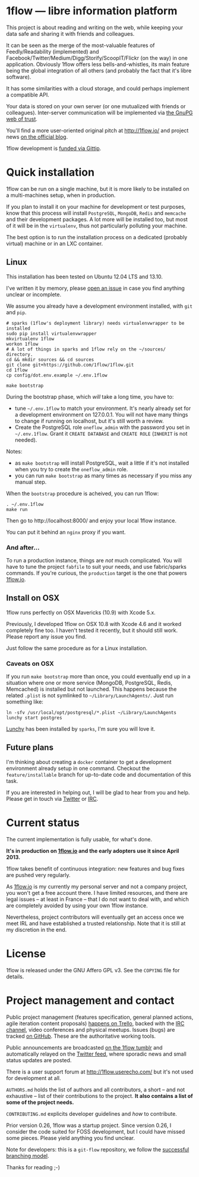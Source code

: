 


# 1flow — libre information platform

This project is about reading and writing on the web, while keeping your data safe and sharing it with friends and colleagues.

It can be seen as the merge of the most-valuable features of Feedly/Readability (implemented) and Facebook/Twitter/Medium/Digg/Storify/ScoopIT/Flickr (on the way) in one application. Obviously 1flow offers less bells-and-whistles, its main feature being the global integration of all others (and probably the fact that it's libre software).

It has some similarities with a cloud storage, and could perhaps implement a compatible API.

Your data is stored on your own server (or one mutualized with friends or colleagues). Inter-server communication will be implemented via [the GnuPG web of trust][kgpg].

You'll find a more user-oriented original pitch at http://1flow.io/ and project news [on the official blog][1blog].

1flow development is [funded via Gittip][gittip].



# Quick installation

1flow can be run on a single machine, but it is more likely to be installed on a multi-machines setup, when in production.

If you plan to install it on your machine for development or test purposes, know that this process will install `PostgreSQL`, `MongoDB`, `Redis` and `memcache` and their development packages. A lot more will be installed too, but most of it will be in the `virtualenv`, thus not particularly polluting your machine.

The best option is to run the installation process on a dedicated (probably virtual) machine or in an LXC container.



## Linux

This installation has been tested on Ubuntu 12.04 LTS and 13.10.

I've written it by memory, please [open an issue](issues/new) in case you find anything unclear or incomplete.

We assume you already have a development environment installed, with `git` and `pip`.

    # sparks (1flow's deployment library) needs virtualenvwrapper to be installed
    sudo pip install virtualenvwrapper
    mkvirtualenv 1flow
    workon 1flow
    # A lot of things in sparks and 1flow rely on the ~/sources/ directory.
    cd && mkdir sources && cd sources
    git clone git+https://github.com/1flow/1flow.git
    cd 1flow
    cp config/dot.env.example ~/.env.1flow

    make bootstrap

During the bootstrap phase, which *will* take a long time, you have to:

- tune `~/.env.1flow` to match your environment. It's nearly already set for
  a development environment on 127.0.0.1. You will not have many things to
  change if running on localhost, but it's still worth a review.
- Create the PostgreSQL role `oneflow_admin` with the password you set
  in `~/.env.1flow`. Grant it `CREATE DATABASE` and `CREATE ROLE`
  (`INHERIT` is not needed).

Notes:

- as `make bootstrap` will install PostgreSQL, wait a little if it's not installed when you try to create the `oneflow_admin` role.
- you can run `make bootstrap` as many times as necessary if you miss any manual step.

When the `bootstrap` procedure is acheived, you can run 1flow:

	. ~/.env.1flow
    make run

Then go to http://localhost:8000/ and enjoy your local 1flow instance.

You can put it behind an `nginx` proxy if you want.



### And after…

To run a production instance, things are *not* much complicated. You will have to tune the project `fabfile` to suit your needs, and use fabric/sparks commands. If you're curious, the `production` target is the one that powers [1flow.io](http://1flow.io/).



## Install on OSX

1flow runs perfectly on OSX Mavericks (10.9) with Xcode 5.x.

Previously, I developed 1flow on OSX 10.8 with Xcode 4.6 and it worked completely fine too. I haven't tested it recently, but it should still work. Please report any issue you find.

Just follow the same procedure as for a Linux installation.



### Caveats on OSX

If you run `make bootstrap` more than once, you could eventually end up in a situation where one or more service (MongoDB, PostgreSQL, Redis, Memcached) is installed but not launched. This happens because the related `.plist` is not symlinked to `~/Library/LaunchAgents/`. Just run something like:

    ln -sfv /usr/local/opt/postgresql/*.plist ~/Library/LaunchAgents
    lunchy start postgres

[Lunchy](lunch) has been installed by `sparks`, I'm sure you will love it.



## Future plans

I'm thinking about creating a `docker` container to get a development environment already setup in one command. Checkout the `feature/installable` branch for up-to-date code and documentation of this task.

If you are interested in helping out, I will be glad to hear from you and help. Please get in touch via [Twitter](https://twitter.com/Karmak23) or [IRC][irc].



# Current status

The current implementation is fully usable, for what's done.

**It's in production on [1flow.io](http://1flow.io/) and the early adopters use it since April 2013.**

1flow takes benefit of continuous integration: new features and bug fixes are pushed very regularly.

As [1flow.io](http://1flow.io/) is my currently my personal server and not a company project, you won't get a free account there. I have limited resources, and there are legal issues – at least in France – that I do not want to deal with, and which are completely avoided by using your own 1flow instance.

Nevertheless, project contributors will eventually get an access once we meet IRL and have established a trusted relationship. Note that it is still at my discretion in the end.



# License

1flow is released under the GNU Affero GPL v3. See the `COPYING` file for details.



# Project management and contact

Public project management (features specification, general planned actions, agile iteration content proposals) [happens on Trello][trello], backed with the [IRC channel][irc], video conferences and physical meetups. Issues (bugs) are tracked [on GitHub][ghiss]. These are the authoritative working tools.

Public announcements are broadcasted [on the 1flow tumblr][tumblr] and automatically relayed on the [Twitter feed][twitter], where sporadic news and small status updates are posted.

There is a user support forum at http://1flow.userecho.com/ but it's not used for development at all.

`AUTHORS.md` holds the list of authors and all contributors, a short – and not exhaustive – list of their contributions to the project. **It also contains a list of some of the project needs.**

`CONTRIBUTING.md` explicits developer guidelines and *how* to contribute.

Prior version 0.26, 1flow was a startup project. Since version 0.26, I consider the code suited for FOSS development, but I could have missed some pieces. Please yield anything you find unclear.

Note for developers: this is a `git-flow` repository, we follow the [successful branching model](http://nvie.com/posts/a-successful-git-branching-model/).

Thanks for reading ;-)


  [lunch]: https://github.com/mperham/lunchy
  [gittip]: https://gittip.com/1flow/
  [ghiss]: https://github.com/1flow/1flow
  [1blog]: http://blog.1flow.io/
  [kgpg]: http://oliviercortes.com/principles-human-trusted-machines-distributed-network.html
  [twitter]: https://twitter.com/1flow_io
  [tumblr]: http://blog.1flow.io/
  [trello]: https://trello.com/b/lSR7Y6Vi/1flow-features-development
  [irc]: irc://chat.freenode.net/#1flow
